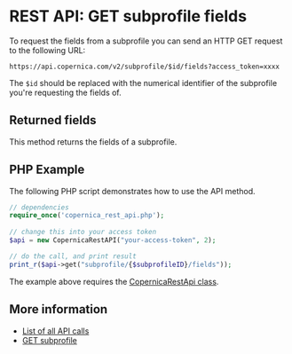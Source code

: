 # REST API: GET subprofile fields

To request the fields from a subprofile you can send an HTTP GET
request to the following URL:

`https://api.copernica.com/v2/subprofile/$id/fields?access_token=xxxx`

The `$id` should be replaced with the numerical identifier of the subprofile 
you're requesting the fields of.

## Returned fields

This method returns the fields of a subprofile.

## PHP Example

The following PHP script demonstrates how to use the API method.

```php
// dependencies
require_once('copernica_rest_api.php');
  
// change this into your access token
$api = new CopernicaRestAPI("your-access-token", 2);

// do the call, and print result
print_r($api->get("subprofile/{$subprofileID}/fields"));
```

The example above requires the [CopernicaRestApi class](rest-php).

## More information

* [List of all API calls](rest-api)
* [GET subprofile](rest-get-subprofile)
